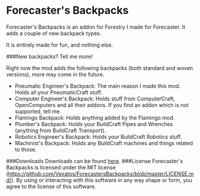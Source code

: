 Forecaster's Backpacks
======================

Forecaster's Backpacks is an addon for Forestry I made for Forecaster. It adds a couple of new backpack types.

It is entirely made for fun, and nothing else.

###New backpacks? Tell me more!

Right now the mod adds the following backpacks (both standard and woven versions), more may come in the future.

  - Pneumatic Engineer's Backpack: The main reason I made this mod. Holds all your PneumaticCraft stuff.
  - Computer Engineer's Backpack: Holds stuff from ComputerCraft, OpenComputers and all their addons. If you find an addon which is not supported, tell me.
  - Flamingo Backpack: Holds anything added by the Flamingo mod.
  - Plumber's Backpack: Holds your BuildCraft Pipes and Wrenches (anything from BuildCraft Transport).
  - Robotics Engineer's Backpack: Holds your BuildCraft Robotics stuff.
  - Machinist's Backpack: Holds any BuildCraft machines and things related to those.

###Downloads
Downloads can be found [here](http://files.vex.tty.sh/ForecastersBackpacks/).
###License
Forecaster's Backpacks is licensed under the MIT license (https://github.com/Vexatos/ForecastersBackpacks/blob/master/LICENSE.md/). By using or interacting with this software in any way shape or form, you agree to the license of this software.
